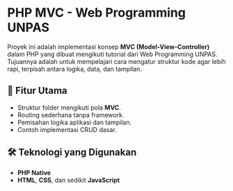 # PHP MVC - Web Programming UNPAS

Proyek ini adalah implementasi konsep **MVC (Model-View-Controller)** dalam PHP yang dibuat mengikuti tutorial dari Web Programming UNPAS.  
Tujuannya adalah untuk mempelajari cara mengatur struktur kode agar lebih rapi, terpisah antara logika, data, dan tampilan.

## 📌 Fitur Utama
- Struktur folder mengikuti pola **MVC**.
- Routing sederhana tanpa framework.
- Pemisahan logika aplikasi dan tampilan.
- Contoh implementasi CRUD dasar.

## 🛠️ Teknologi yang Digunakan
- **PHP Native**
- **HTML**, **CSS**, dan sedikit **JavaScript**


